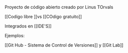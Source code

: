 Proyecto de código abierto creado por Linus TOrvals

[[Codigo libre ]]vs [[COdigo gratuito]]

Integrados en [[IDE'S]]

Ejemplos:

[[Git Hub - Sistema de Control de Versiones]]
 y
[[Git Lab]]




